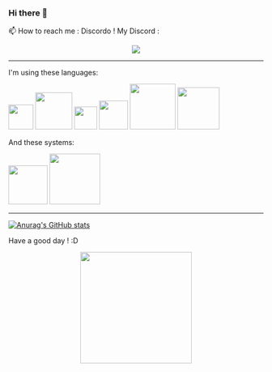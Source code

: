 ### Hi there 👋

📫 How to reach me : Discordo ! My Discord :

<div id="Link" align="center">
  <a href="https://discordapp.com/users/755487547701985350">
  <img src= "https://img.shields.io/badge/Discord-blue?logo=Discord&logoColor=white&style=for-the-badge"/>
  </a>
</div>

---
I'm using these languages: <div id="Languages">
  <img src="https://img.shields.io/badge/c-%2300599C.svg?style=for-the-badge&logo=C&logoColor=white" width="49"/>
  <img src="https://img.shields.io/badge/Rust-grey?style=for-the-badge&logo=Rust&logoColor=white" width="73"/>
  <img src="https://img.shields.io/badge/CSS-blue?style=for-the-badge&logo=css&logoColor=white" width="45"/>
  <img src="https://img.shields.io/badge/c%23-%23239120.svg?style=for-the-badge&logo=c-sharp&logoColor=white" width="57"/>
  <img src="https://img.shields.io/badge/Python-red?style=for-the-badge&logo=Python&logoColor=white" width="90"/>
  <img src="https://img.shields.io/badge/OCaml-yellow?style=for-the-badge&logo=OCaml&logoColor=white" width="83"/>
</div>

And these systems: <div id="Systems">
  <img src="https://img.shields.io/badge/Linux-FCC624?style=for-the-badge&logo=linux&logoColor=white" width="77"/>
  <img src="https://img.shields.io/badge/Windows-0078D6?style=for-the-badge&logo=windows&logoColor=white" width="100"/>
</div>

---
[![Anurag's GitHub stats](https://github-readme-stats.vercel.app/api?username=pockylolo&count_private=true&hide=stars,prs,issues&show_icons=true&theme=tokyonight)](https://github.com/Pockylolo/github-readme-stats)



Have a good day ! :D 


<div id="header" align="center">
  <img src="https://media1.giphy.com/media/ZeFG00TVXs54Pw4c8e/giphy.gif?cid=ecf05e47s4q89yaexgl6k8sloztbtf18r04tq67i6sbex4y7&rid=giphy.gif&ct=s" width="220"/>
</div>
